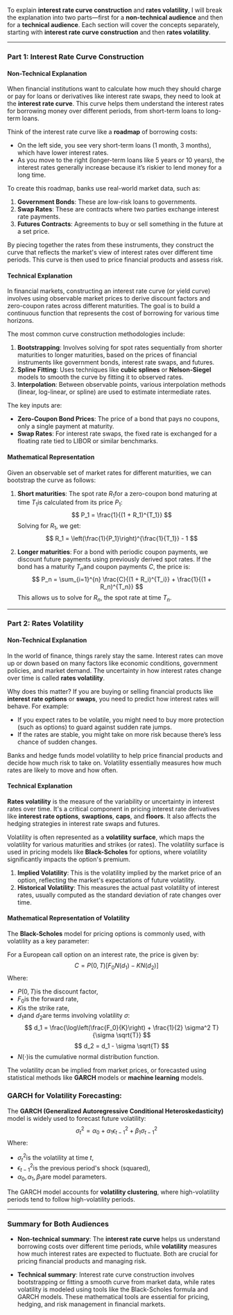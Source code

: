 To explain **interest rate curve construction** and **rates volatility**, I will break the explanation into two parts—first for a **non-technical audience** and then for a **technical audience**. Each section will cover the concepts separately, starting with **interest rate curve construction** and then **rates volatility**.

---

### Part 1: Interest Rate Curve Construction

#### Non-Technical Explanation
When financial institutions want to calculate how much they should charge or pay for loans or derivatives like interest rate swaps, they need to look at the **interest rate curve**. This curve helps them understand the interest rates for borrowing money over different periods, from short-term loans to long-term loans.

Think of the interest rate curve like a **roadmap** of borrowing costs:
- On the left side, you see very short-term loans (1 month, 3 months), which have lower interest rates.
- As you move to the right (longer-term loans like 5 years or 10 years), the interest rates generally increase because it’s riskier to lend money for a long time.

To create this roadmap, banks use real-world market data, such as:
1. **Government Bonds**: These are low-risk loans to governments.
2. **Swap Rates**: These are contracts where two parties exchange interest rate payments.
3. **Futures Contracts**: Agreements to buy or sell something in the future at a set price.

By piecing together the rates from these instruments, they construct the curve that reflects the market's view of interest rates over different time periods. This curve is then used to price financial products and assess risk.

#### Technical Explanation
In financial markets, constructing an interest rate curve (or yield curve) involves using observable market prices to derive discount factors and zero-coupon rates across different maturities. The goal is to build a continuous function that represents the cost of borrowing for various time horizons.

The most common curve construction methodologies include:
1. **Bootstrapping**: Involves solving for spot rates sequentially from shorter maturities to longer maturities, based on the prices of financial instruments like government bonds, interest rate swaps, and futures.
2. **Spline Fitting**: Uses techniques like **cubic splines** or **Nelson-Siegel** models to smooth the curve by fitting it to observed rates.
3. **Interpolation**: Between observable points, various interpolation methods (linear, log-linear, or spline) are used to estimate intermediate rates.

The key inputs are:
- **Zero-Coupon Bond Prices**: The price of a bond that pays no coupons, only a single payment at maturity.
- **Swap Rates**: For interest rate swaps, the fixed rate is exchanged for a floating rate tied to LIBOR or similar benchmarks.

#### Mathematical Representation
Given an observable set of market rates for different maturities, we can bootstrap the curve as follows:

1. **Short maturities**: The spot rate $R_1$for a zero-coupon bond maturing at time $T_1$is calculated from its price $P_1$:
   $$
   P_1 = \frac{1}{(1 + R_1)^{T_1}}
   $$
   Solving for $R_1$, we get:
   $$
   R_1 = \left(\frac{1}{P_1}\right)^{\frac{1}{T_1}} - 1
   $$

2. **Longer maturities**: For a bond with periodic coupon payments, we discount future payments using previously derived spot rates. If the bond has a maturity $T_n$and coupon payments $C$, the price is:
   $$
   P_n = \sum_{i=1}^{n} \frac{C}{(1 + R_i)^{T_i}} + \frac{1}{(1 + R_n)^{T_n}}
   $$
   This allows us to solve for $R_n$, the spot rate at time $T_n$.

---

### Part 2: Rates Volatility

#### Non-Technical Explanation
In the world of finance, things rarely stay the same. Interest rates can move up or down based on many factors like economic conditions, government policies, and market demand. The uncertainty in how interest rates change over time is called **rates volatility**.

Why does this matter? If you are buying or selling financial products like **interest rate options** or **swaps**, you need to predict how interest rates will behave. For example:
- If you expect rates to be volatile, you might need to buy more protection (such as options) to guard against sudden rate jumps.
- If the rates are stable, you might take on more risk because there’s less chance of sudden changes.

Banks and hedge funds model volatility to help price financial products and decide how much risk to take on. Volatility essentially measures how much rates are likely to move and how often.

#### Technical Explanation
**Rates volatility** is the measure of the variability or uncertainty in interest rates over time. It's a critical component in pricing interest rate derivatives like **interest rate options**, **swaptions**, **caps**, and **floors**. It also affects the hedging strategies in interest rate swaps and futures.

Volatility is often represented as a **volatility surface**, which maps the volatility for various maturities and strikes (or rates). The volatility surface is used in pricing models like **Black-Scholes** for options, where volatility significantly impacts the option's premium.

1. **Implied Volatility**: This is the volatility implied by the market price of an option, reflecting the market's expectations of future volatility.
2. **Historical Volatility**: This measures the actual past volatility of interest rates, usually computed as the standard deviation of rate changes over time.

#### Mathematical Representation of Volatility
The **Black-Scholes** model for pricing options is commonly used, with volatility as a key parameter:

For a European call option on an interest rate, the price is given by:
$$
C = P(0,T)\left[F_0 N(d_1) - K N(d_2)\right]
$$
Where:
- $P(0,T)$is the discount factor,
- $F_0$is the forward rate,
- $K$is the strike rate,
- $d_1$and $d_2$are terms involving volatility $\sigma$:
$$
d_1 = \frac{\log\left(\frac{F_0}{K}\right) + \frac{1}{2} \sigma^2 T}{\sigma \sqrt{T}}
$$
$$
d_2 = d_1 - \sigma \sqrt{T}
$$
- $N(\cdot)$is the cumulative normal distribution function.

The volatility $\sigma$can be implied from market prices, or forecasted using statistical methods like **GARCH** models or **machine learning** models.

### GARCH for Volatility Forecasting:
The **GARCH (Generalized Autoregressive Conditional Heteroskedasticity)** model is widely used to forecast future volatility:
$$
\sigma_t^2 = \alpha_0 + \alpha_1 \epsilon_{t-1}^2 + \beta_1 \sigma_{t-1}^2
$$
Where:
- $\sigma_t^2$is the volatility at time $t$,
- $\epsilon_{t-1}^2$is the previous period's shock (squared),
- $\alpha_0, \alpha_1, \beta_1$are model parameters.

The GARCH model accounts for **volatility clustering**, where high-volatility periods tend to follow high-volatility periods.

---

### Summary for Both Audiences

- **Non-technical summary**: The **interest rate curve** helps us understand borrowing costs over different time periods, while **volatility** measures how much interest rates are expected to fluctuate. Both are crucial for pricing financial products and managing risk.
  
- **Technical summary**: Interest rate curve construction involves bootstrapping or fitting a smooth curve from market data, while rates volatility is modeled using tools like the Black-Scholes formula and GARCH models. These mathematical tools are essential for pricing, hedging, and risk management in financial markets.